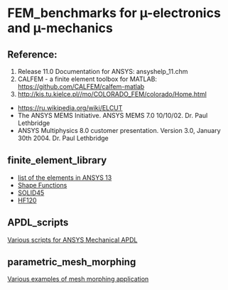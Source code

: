 # FEM_benchmarks for µ-electronics and µ-mechanics

## Reference:
1. Release 11.0 Documentation for ANSYS: ansyshelp_11.chm
2. CALFEM - a finite element toolbox for MATLAB: https://github.com/CALFEM/calfem-matlab
3. http://kis.tu.kielce.pl//mo/COLORADO_FEM/colorado/Home.html



* https://ru.wikipedia.org/wiki/ELCUT
* The ANSYS MEMS Initiative. ANSYS MEMS 7.0 10/10/02. Dr. Paul Lethbridge
* ANSYS Multiphysics 8.0 customer presentation. Version 3.0, January 30th 2004. Dr. Paul Lethbridge

## finite_element_library
* [list of the elements in ANSYS 13](https://github.com/Kolchuzhin/FEM_benchmarks/blob/main/finite_element_library/ansys13_elements.txt)
* [Shape Functions](https://github.com/Kolchuzhin/FEM_benchmarks/blob/main/finite_element_library/ShapeFunctions.m)
* [SOLID45](https://github.com/Kolchuzhin/FEM_benchmarks/tree/main/finite_element_library/SOLID45) 
* [HF120](https://github.com/Kolchuzhin/FEM_benchmarks/tree/main/finite_element_library/HF120)

## APDL_scripts
[Various scripts for ANSYS Mechanical APDL](https://github.com/Kolchuzhin/APDL_scripts)

## parametric_mesh_morphing
[Various examples of mesh morphing application](https://github.com/Kolchuzhin/FEM_benchmarks/tree/main/parametric_mesh_morphing)
